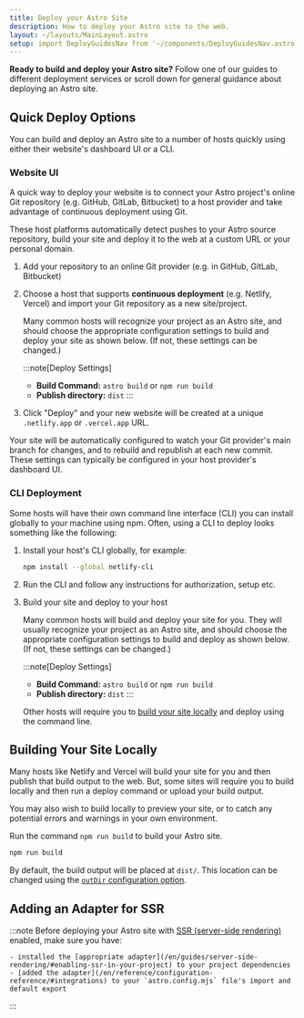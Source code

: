 ```yaml
---
title: Deploy your Astro Site
description: How to deploy your Astro site to the web.
layout: ~/layouts/MainLayout.astro
setup: import DeployGuidesNav from '~/components/DeployGuidesNav.astro';
---
```

**Ready to build and deploy your Astro site?** Follow one of our guides to different deployment services or scroll down for general guidance about deploying an Astro site.

<DeployGuidesNav />

## Quick Deploy Options

You can build and deploy an Astro site to a number of hosts quickly using either their website's dashboard UI or a CLI.

### Website UI

A quick way to deploy your website is to connect your Astro project's online Git repository (e.g. GitHub, GitLab, Bitbucket) to a host provider and take advantage of continuous deployment using Git. 

These host platforms automatically detect pushes to your Astro source repository, build your site and deploy it to the web at a custom URL or your personal domain.

1. Add your repository to an online Git provider (e.g. in GitHub, GitLab, Bitbucket)

1. Choose a host that supports **continuous deployment** (e.g. Netlify, Vercel) and import your Git repository as a new site/project.

    Many common hosts will recognize your project as an Astro site, and should choose the appropriate configuration settings to build and deploy your site as shown below. (If not, these settings can be changed.)

    :::note[Deploy Settings]
    - **Build Command:** `astro build` or `npm run build`
    - **Publish directory:** `dist`
    :::

1. Click "Deploy" and your new website will be created at a unique `.netlify.app` or `.vercel.app` URL.


Your site will be automatically configured to watch your Git provider's main branch for changes, and to rebuild and republish at each new commit. These settings can typically be configured in your host provider's dashboard UI.

### CLI Deployment

Some hosts will have their own command line interface (CLI) you can install globally to your machine using npm. Often, using a CLI to deploy looks something like the following:

1. Install your host's CLI globally, for example:

    ```bash
    npm install --global netlify-cli
    ```

1. Run the CLI and follow any instructions for authorization, setup etc.

1. Build your site and deploy to your host

    Many common hosts will build and deploy your site for you. They will usually recognize your project as an Astro site, and should choose the appropriate configuration settings to build and deploy as shown below. (If not, these settings can be changed.)

    :::note[Deploy Settings]
    - **Build Command:** `astro build` or `npm run build`
    - **Publish directory:** `dist`
    :::


    Other hosts will require you to [build your site locally](#building-your-site-locally) and deploy using the command line.

## Building Your Site Locally

Many hosts like Netlify and Vercel will build your site for you and then publish that build output to the web. But, some sites will require you to build locally and then run a deploy command or upload your build output. 

You may also wish to build locally to preview your site, or to catch any potential errors and warnings in your own environment.

Run the command `npm run build` to build your Astro site.

```bash
npm run build
```

By default, the build output will be placed at `dist/`. This location can be changed using the [`outDir` configuration option](/en/reference/configuration-reference/#outdir). 

## Adding an Adapter for SSR

:::note
Before deploying your Astro site with [SSR (server-side rendering)](/en/guides/server-side-rendering/) enabled, make sure you have:

    - installed the [appropriate adapter](/en/guides/server-side-rendering/#enabling-ssr-in-your-project) to your project dependencies
    - [added the adapter](/en/reference/configuration-reference/#integrations) to your `astro.config.mjs` file's import and default export
:::

